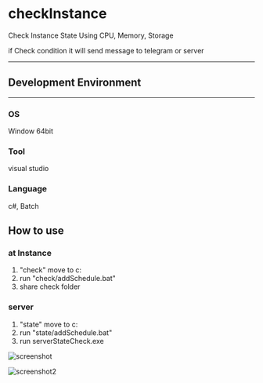 # checkInstance
Check Instance State Using CPU, Memory, Storage

if Check condition it will send message to telegram or server

---

## Development Environment
---
### OS
Window 64bit
### Tool
visual studio
### Language
c#, Batch


## How to use

### at Instance
1. "check" move to c:
2. run "check/addSchedule.bat"
3. share check folder

### server
1. "state" move to c:
2. run "state/addSchedule.bat"
3. run serverStateCheck.exe


![screenshot](https://user-images.githubusercontent.com/45789578/125458780-6f11e2d5-25c4-478e-9830-4fc943b00e69.PNG)

![screenshot2](https://user-images.githubusercontent.com/45789578/125458786-9af09608-f8d8-45d7-b83b-0f79f811bc73.PNG)
